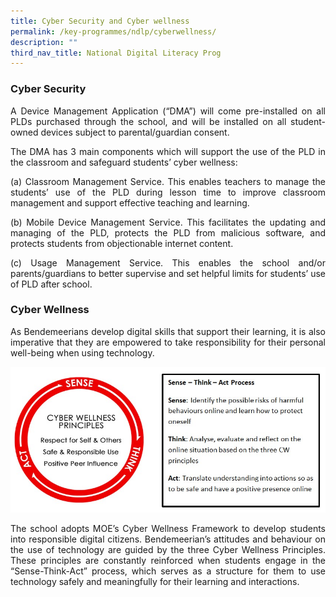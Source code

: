 ```yaml
---
title: Cyber Security and Cyber wellness
permalink: /key-programmes/ndlp/cyberwellness/
description: ""
third_nav_title: National Digital Literacy Prog
---
```




### Cyber Security

<p style="text-align:justify">A Device Management Application (“DMA”) will come pre-installed on all PLDs purchased through the school, and will be installed on all student-owned devices subject to parental/guardian consent. </p>

<p style="text-align:justify">The DMA has 3 main components which will support the use of the PLD in the classroom and safeguard students’ cyber wellness:</p>

<p style="text-align:justify">(a)   Classroom Management Service. This enables teachers to manage the students’ use of the PLD during lesson time to improve classroom management and support effective teaching and learning.</p>

<p style="text-align:justify">(b)   Mobile Device Management Service. This facilitates the updating and managing of the PLD, protects the PLD from malicious software, and protects students from objectionable internet content.</p>

<p style="text-align:justify">(c)   Usage Management Service. This enables the school and/or parents/guardians to better supervise and set helpful limits for students’ use of PLD after school.</p>

### Cyber Wellness

<p style="text-align:justify">As Bendemeerians develop digital skills that support their learning, it is also imperative that they are empowered to take responsibility for their personal well-being when using technology.</p>

![Cyber Wellness Principles](/images/Keyprogrammes/Ndlp/ndlp-cyberwellframe.jpeg)

<p style="text-align:justify">The school adopts MOE’s Cyber Wellness Framework to develop students into responsible digital citizens. Bendemeerian’s attitudes and behaviour on the use of technology are guided by the three Cyber Wellness Principles. These principles are constantly reinforced when students engage in the “Sense-Think-Act” process, which serves as a structure for them to use technology safely and meaningfully for their learning and interactions.</p>